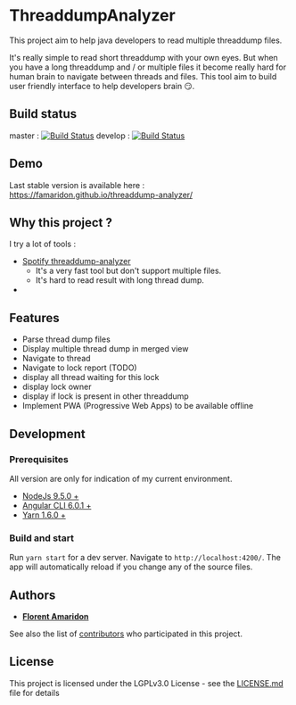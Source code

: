# ThreaddumpAnalyzer

This project aim to help java developers to read multiple threaddump files.

It's really simple to read short threaddump with your own eyes. 
But when you have a long threaddump and / or multiple files it become really hard for human brain to navigate between threads and files. 
This tool aim to build user friendly interface to help developers brain :smirk:.

## Build status 

master : [![Build Status](https://travis-ci.org/famaridon/threaddump-analyzer.svg?branch=master)](https://travis-ci.org/famaridon/threaddump-analyzer)
develop : [![Build Status](https://travis-ci.org/famaridon/threaddump-analyzer.svg?branch=develop)](https://travis-ci.org/famaridon/threaddump-analyzer)

## Demo

Last stable version is available here : https://famaridon.github.io/threaddump-analyzer/

## Why this project ?

I try a lot of tools :
  * [Spotify threaddump-analyzer](https://spotify.github.io/threaddump-analyzer/)
    * It's a very fast tool but don't support multiple files. 
    * It's hard to read result with long thread dump.
  * 

## Features

* Parse thread dump files 
* Display multiple thread dump in merged view
* Navigate to thread 
* Navigate to lock report (TODO)
 * display all thread waiting for this lock
 * display lock owner
 * display if lock is present in other threaddump
* Implement PWA (Progressive Web Apps) to be available offline

## Development

### Prerequisites

All version are only for indication of my current environment. 

* [NodeJs 9.5.0 +](https://nodejs.org/en/download/current/)
* [Angular CLI 6.0.1 +](https://github.com/angular/angular-cli)
* [Yarn 1.6.0 +](https://yarnpkg.com/en/docs/install#windows-stable)

### Build and start 
Run `yarn start` for a dev server. Navigate to `http://localhost:4200/`. The app will automatically reload if you change any of the source files.


## Authors

* **[Florent Amaridon](https://github.com/famaridon)**

See also the list of [contributors](https://github.com/famaridon/threaddump-analyzer/graphs/contributors) who participated in this project.

## License

This project is licensed under the LGPLv3.0 License - see the [LICENSE.md](LICENSE.md) file for details